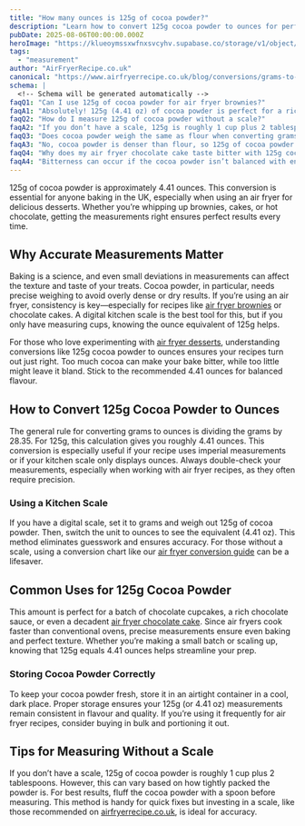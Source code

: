 ```yaml
---
title: "How many ounces is 125g of cocoa powder?"
description: "Learn how to convert 125g cocoa powder to ounces for perfect baking every time. Includes UK measurements and air fryer tips!"
pubDate: 2025-08-06T00:00:00.000Z
heroImage: "https://klueoymssxwfnxsvcyhv.supabase.co/storage/v1/object/public/Shmucket/125g-cocoa-powder-to-ounces.webp"
tags:
  - "measurement"
author: "AirFryerRecipe.co.uk"
canonical: "https://www.airfryerrecipe.co.uk/blog/conversions/grams-to-ounces/125g-cocoa-powder-to-ounces"
schema: |
  <!-- Schema will be generated automatically -->
faqQ1: "Can I use 125g of cocoa powder for air fryer brownies?"
faqA1: "Absolutely! 125g (4.41 oz) of cocoa powder is perfect for a rich, chocolatey batch of air fryer brownies. Just ensure you follow the recipe’s other measurements closely for the best texture."
faqQ2: "How do I measure 125g of cocoa powder without a scale?"
faqA2: "If you don’t have a scale, 125g is roughly 1 cup plus 2 tablespoons of cocoa powder. Fluff the powder before measuring to avoid compacting it, which could throw off the amount."
faqQ3: "Does cocoa powder weigh the same as flour when converting grams to ounces?"
faqA3: "No, cocoa powder is denser than flour, so 125g of cocoa powder equals 4.41 oz, whereas 125g of flour is closer to 4.4 oz. Always check ingredient-specific conversions for accuracy."
faqQ4: "Why does my air fryer chocolate cake taste bitter with 125g cocoa powder?"
faqA4: "Bitterness can occur if the cocoa powder isn’t balanced with enough sugar or fat. Ensure your recipe includes the right ratios, and consider using Dutch-processed cocoa for a milder flavour."
---
```

<p>125g of cocoa powder is approximately 4.41 ounces. This conversion is essential for anyone baking in the UK, especially when using an air fryer for delicious desserts. Whether you’re whipping up brownies, cakes, or hot chocolate, getting the measurements right ensures perfect results every time.</p>  

<h2>Why Accurate Measurements Matter</h2>  
<p>Baking is a science, and even small deviations in measurements can affect the texture and taste of your treats. Cocoa powder, in particular, needs precise weighing to avoid overly dense or dry results. If you’re using an air fryer, consistency is key—especially for recipes like <a href=https://www.airfryerrecipe.co.uk/recipes>air fryer brownies</a> or chocolate cakes. A digital kitchen scale is the best tool for this, but if you only have measuring cups, knowing the ounce equivalent of 125g helps.</p>  

<p>For those who love experimenting with <a href=https://www.airfryerrecipe.co.uk/recipe-category/dessert>air fryer desserts</a>, understanding conversions like 125g cocoa powder to ounces ensures your recipes turn out just right. Too much cocoa can make your bake bitter, while too little might leave it bland. Stick to the recommended 4.41 ounces for balanced flavour.</p>  

<h2>How to Convert 125g Cocoa Powder to Ounces</h2>  
<p>The general rule for converting grams to ounces is dividing the grams by 28.35. For 125g, this calculation gives you roughly 4.41 ounces. This conversion is especially useful if your recipe uses imperial measurements or if your kitchen scale only displays ounces. Always double-check your measurements, especially when working with air fryer recipes, as they often require precision.</p>  

<h3>Using a Kitchen Scale</h3>  
<p>If you have a digital scale, set it to grams and weigh out 125g of cocoa powder. Then, switch the unit to ounces to see the equivalent (4.41 oz). This method eliminates guesswork and ensures accuracy. For those without a scale, using a conversion chart like our <a href=https://www.airfryerrecipe.co.uk/air-fryer-conversion-chart>air fryer conversion guide</a> can be a lifesaver.</p>  

<h2>Common Uses for 125g Cocoa Powder</h2>  
<p>This amount is perfect for a batch of chocolate cupcakes, a rich chocolate sauce, or even a decadent <a href=https://www.airfryerrecipe.co.uk/recipe-category/cakes>air fryer chocolate cake</a>. Since air fryers cook faster than conventional ovens, precise measurements ensure even baking and perfect texture. Whether you’re making a small batch or scaling up, knowing that 125g equals 4.41 ounces helps streamline your prep.</p>  

<h3>Storing Cocoa Powder Correctly</h3>  
<p>To keep your cocoa powder fresh, store it in an airtight container in a cool, dark place. Proper storage ensures your 125g (or 4.41 oz) measurements remain consistent in flavour and quality. If you’re using it frequently for air fryer recipes, consider buying in bulk and portioning it out.</p>  

<h2>Tips for Measuring Without a Scale</h2>  
<p>If you don’t have a scale, 125g of cocoa powder is roughly 1 cup plus 2 tablespoons. However, this can vary based on how tightly packed the powder is. For best results, fluff the cocoa powder with a spoon before measuring. This method is handy for quick fixes but investing in a scale, like those recommended on <a href=https://www.airfryerrecipe.co.uk>airfryerrecipe.co.uk</a>, is ideal for accuracy.</p>
